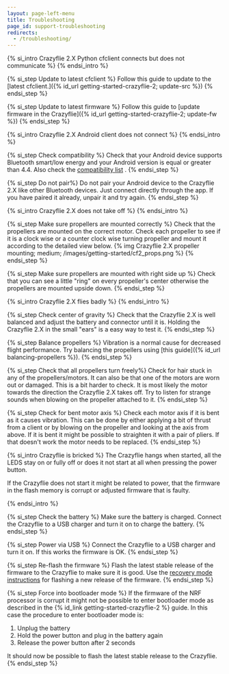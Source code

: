 ```yaml
---
layout: page-left-menu
title: Troubleshooting
page_id: support-troubleshooting
redirects:
  - /troubleshooting/
---
```


{% si_intro Crazyflie 2.X Python cfclient connects but does not communicate %}
{% endsi_intro %}

{% si_step Update to latest cfclient %}
Follow this guide to update to the [latest cfclient.]({% id_url getting-started-crazyflie-2; update-src %})
{% endsi_step %}

{% si_step Update to latest firmware %}
Follow this guide to [update firmware in the Crazyflie]({% id_url getting-started-crazyflie-2; update-fw %})
{% endsi_step %}

{% si_intro Crazyflie 2.X Android client does not connect %}
{% endsi_intro %}

{% si_step Check compatibility %}
Check that your Android device supports Bluetooth smart/low energy and your Android version is equal or greater than 4.4. Also check the [compatibility list](/documentation/repository/crazyflie-android-client/master/userguides/user-instructions/#android-device-compatibility)
.
{% endsi_step %}

{% si_step Do not pair%}
Do not pair your Android device to the Crazyflie 2.X like other Bluetooth devices. Just connect directly through the app. If you have paired it already, unpair it and try again.
{% endsi_step %}

{% si_intro Crazyflie 2.X does not take off %}
{% endsi_intro %}

{% si_step Make sure propellers are mounted correctly %}
Check that the propellers are mounted on the correct motor. Check each propeller
to see if it is a clock wise or a counter clock wise turning propeller and mount it according to the detailed view below.
{% img Crazyflie 2.X propeller mounting; medium; /images/getting-started/cf2_props.png %}
{% endsi_step %}

{% si_step Make sure propellers are mounted with right side up %}
Check that you can see a little "ring" on every propeller's center otherwise the propellers are mounted upside down.
{% endsi_step %}

{% si_intro Crazyflie 2.X flies badly %}
{% endsi_intro %}

{% si_step Check center of gravity %}
Check that the Crazyflie 2.X is well balanced and adjust the battery and connector until it is. Holding the Crazyflie 2.X in the small "ears" is a easy way to test it.
{% endsi_step %}

{% si_step Balance propellers %}
Vibration is a normal cause for decreased flight performance. Try balancing the propellers using [this guide]({% id_url balancing-propellers %}).
{% endsi_step %}

{% si_step Check that all propellers turn freely%}
Check for hair stuck in any of the propellers/motors. It can also be that one of the motors are worn out or damaged. This is a bit harder to check. It is most likely the motor towards the direction the Crazyflie 2.X takes off. Try to listen for strange sounds when blowing on the propeller attached to it.
{% endsi_step %}

{% si_step Check for bent motor axis %}
Check each motor axis if it is bent as it causes vibration. This can be done by either applying a bit of thrust from a client or by blowing on the propeller and looking at the axis from above. If it is bent it might be possible to straighten it with a pair of pliers. If that doesn't work the motor needs to be replaced.
{% endsi_step %}

{% si_intro Crazyflie is bricked %}
The Crazyflie hangs when started, all the LEDS stay on or fully off or does it not start at all when pressing the power button. 

If the Crazyflie does not start it might be related to power, that the firmware in the flash memory is corrupt or adjusted firmware that is faulty.

{% endsi_intro %}

{% si_step Check the battery %}
Make sure the battery is charged. Connect the Crazyflie to a USB charger and turn it on to charge the battery.
{% endsi_step %}

{% si_step Power via USB %}
Connect the Crazyflie to a USB charger and turn it on. If this works the firmware is OK.
{% endsi_step %}

{% si_step Re-flash the firmware %}
Flash the latest stable release of the firmware to the Crazyflie to make sure it is good.
Use the [recovery mode instructions](https://www.bitcraze.io/documentation/repository/crazyflie-clients-python/master/userguides/recovery-mode/) for flashing a new release of the firmware.
{% endsi_step %}

{% si_step Force into bootloader mode %}
If the firmware of the NRF processor is corrupt it might not be possible to enter bootloader mode as described in the {% id_link getting-started-crazyflie-2 %} guide.
In this case the procedure to enter bootloader mode is:
1. Unplug the battery
2. Hold the power button and plug in the battery again
3. Release the power button after 2 seconds

It should now be possible to flash the latest stable release to the Crazyflie.
{% endsi_step %}
